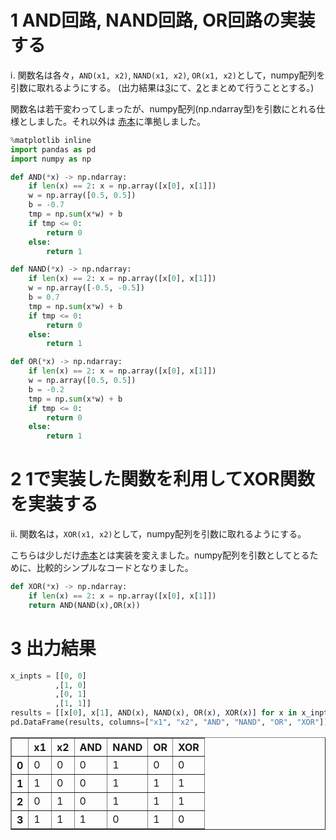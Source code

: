 
# 1 AND回路, NAND回路, OR回路の実装する

ⅰ. 関数名は各々，`AND(x1, x2)`, `NAND(x1, x2)`, `OR(x1, x2)`として，numpy配列を引数に取れるようにする。
(出力結果は[3](#3-出力結果)にて、[2](#2-1で実装した関数を利用してXOR関数を実装する)とまとめて行うこととする。)

関数名は若干変わってしまったが、numpy配列(np.ndarray型)を引数にとれる仕様としました。それ以外は
[赤本](https://www.oreilly.co.jp/books/9784873117584/)に準拠しました。


```python
%matplotlib inline
import pandas as pd
import numpy as np

def AND(*x) -> np.ndarray:
    if len(x) == 2: x = np.array([x[0], x[1]])
    w = np.array([0.5, 0.5])
    b = -0.7
    tmp = np.sum(x*w) + b
    if tmp <= 0:
        return 0
    else:
        return 1

def NAND(*x) -> np.ndarray:
    if len(x) == 2: x = np.array([x[0], x[1]])
    w = np.array([-0.5, -0.5])
    b = 0.7
    tmp = np.sum(x*w) + b
    if tmp <= 0:
        return 0
    else:
        return 1

def OR(*x) -> np.ndarray:
    if len(x) == 2: x = np.array([x[0], x[1]])
    w = np.array([0.5, 0.5])
    b = -0.2
    tmp = np.sum(x*w) + b
    if tmp <= 0:
        return 0
    else:
        return 1
```

# 2 1で実装した関数を利用してXOR関数を実装する

ⅱ. 関数名は，`XOR(x1, x2)`として，numpy配列を引数に取れるようにする。

こちらは少しだけ[赤本](https://www.oreilly.co.jp/books/9784873117584/)とは実装を変えました。numpy配列を引数としてとるために、比較的シンプルなコードとなりました。


```python
def XOR(*x) -> np.ndarray:
    if len(x) == 2: x = np.array([x[0], x[1]])
    return AND(NAND(x),OR(x))
```

# 3 出力結果


```python
x_inpts = [[0, 0]
          ,[1, 0]
          ,[0, 1]
          ,[1, 1]]
results = [[x[0], x[1], AND(x), NAND(x), OR(x), XOR(x)] for x in x_inpts]
pd.DataFrame(results, columns=["x1", "x2", "AND", "NAND", "OR", "XOR"])
```




<div>
<style scoped>
    .dataframe tbody tr th:only-of-type {
        vertical-align: middle;
    }

    .dataframe tbody tr th {
        vertical-align: top;
    }

    .dataframe thead th {
        text-align: right;
    }
</style>
<table border="1" class="dataframe">
  <thead>
    <tr style="text-align: right;">
      <th></th>
      <th>x1</th>
      <th>x2</th>
      <th>AND</th>
      <th>NAND</th>
      <th>OR</th>
      <th>XOR</th>
    </tr>
  </thead>
  <tbody>
    <tr>
      <th>0</th>
      <td>0</td>
      <td>0</td>
      <td>0</td>
      <td>1</td>
      <td>0</td>
      <td>0</td>
    </tr>
    <tr>
      <th>1</th>
      <td>1</td>
      <td>0</td>
      <td>0</td>
      <td>1</td>
      <td>1</td>
      <td>1</td>
    </tr>
    <tr>
      <th>2</th>
      <td>0</td>
      <td>1</td>
      <td>0</td>
      <td>1</td>
      <td>1</td>
      <td>1</td>
    </tr>
    <tr>
      <th>3</th>
      <td>1</td>
      <td>1</td>
      <td>1</td>
      <td>0</td>
      <td>1</td>
      <td>0</td>
    </tr>
  </tbody>
</table>
</div>


